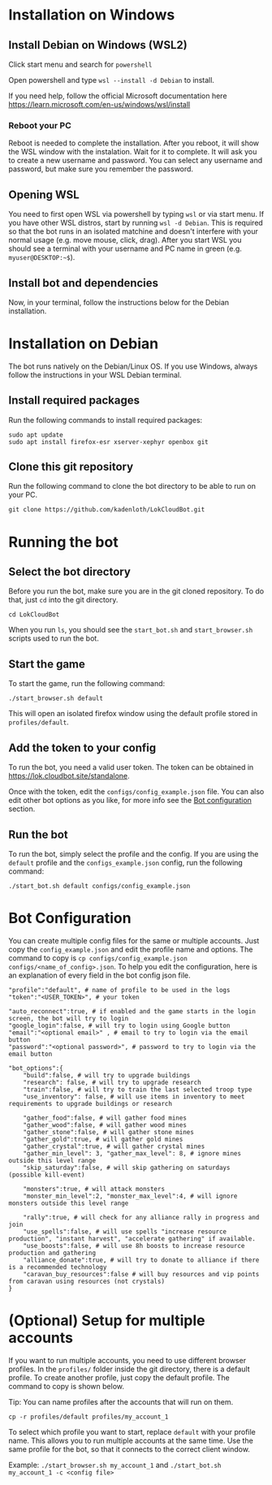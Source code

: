 # Installation on Windows

## Install Debian on Windows (WSL2)

Click start menu and search for `powershell`

Open powershell and type `wsl --install -d Debian` to install.

If you need help, follow the official Microsoft documentation here https://learn.microsoft.com/en-us/windows/wsl/install

### Reboot your PC
Reboot is needed to complete the installation. After you reboot, it will show the WSL window with the instalation. Wait for it to complete.
It will ask you to create a new username and password. You can select any username and password, but make sure you remember the password.

## Opening WSL
You need to first open WSL via powershell by typing `wsl` or via start menu. If you have other WSL distros, start by running `wsl -d Debian`. 
This is required so that the bot runs in an isolated matchine and doesn't interfere with your normal usage (e.g. move mouse, click, drag).
After you start WSL you should see a terminal with your username and PC name in green (e.g. `myuser@DESKTOP:~$`). 

## Install bot and dependencies
Now, in your terminal, follow the instructions below for the Debian installation.

# Installation on Debian

The bot runs natively on the Debian/Linux OS. If you use Windows, always follow the instructions in your WSL Debian terminal.

## Install required packages
Run the following commands to install required packages:

```
sudo apt update
sudo apt install firefox-esr xserver-xephyr openbox git
```

## Clone this git repository

Run the following command to clone the bot directory to be able to run on your PC.
```
git clone https://github.com/kadenloth/LokCloudBot.git
```

# Running the bot

## Select the bot directory
Before you run the bot, make sure you are in the git cloned repository. To do that, just `cd` into the git directory.
```
cd LokCloudBot
```

When you run `ls`, you should see the `start_bot.sh` and `start_browser.sh` scripts used to run the bot.

## Start the game
To start the game, run the following command:

```
./start_browser.sh default
```

This will open an isolated firefox window using the default profile stored in `profiles/default`.

## Add the token to your config 
To run the bot, you need a valid user token. The token can be obtained in https://lok.cloudbot.site/standalone.

Once with the token, edit the `configs/config_example.json` file. You can also edit other bot options as you like, for more info see the [Bot configuration](#bot-configuration) section.

## Run the bot
To run the bot, simply select the profile and the config. If you are using the `default` profile and the `configs_example.json` config, run the following command:

`./start_bot.sh default configs/config_example.json`

# Bot Configuration

You can create multiple config files for the same or multiple accounts. Just copy the `config_example.json` and edit the profile name and options. The command to copy is `cp configs/config_example.json configs/<name_of_config>.json`. To help you edit the configuration, here is an explanation of every field in the bot config json file.

```
"profile":"default", # name of profile to be used in the logs
"token":"<USER_TOKEN>", # your token

"auto_reconnect":true, # if enabled and the game starts in the login screen, the bot will try to login
"google_login":false, # will try to login using Google button
"email":"<optional email>" , # email to try to login via the email button
"password":"<optional password>", # password to try to login via the email button

"bot_options":{
	"build":false, # will try to upgrade buildings
	"research": false, # will try to upgrade research
	"train":false, # will try to train the last selected troop type
	"use_inventory": false, # will use items in inventory to meet requirements to upgrade buildings or research

	"gather_food":false, # will gather food mines
	"gather_wood":false, # will gather wood mines
	"gather_stone":false, # will gather stone mines
	"gather_gold":true, # will gather gold mines
	"gather_crystal":true, # will gather crystal mines
	"gather_min_level": 3, "gather_max_level": 8, # ignore mines outside this level range 
	"skip_saturday":false, # will skip gathering on saturdays (possible kill-event)

	"monsters":true, # will attack monsters
	"monster_min_level":2, "monster_max_level":4, # will ignore monsters outside this level range

	"rally":true, # will check for any alliance rally in progress and join
	"use_spells":false, # will use spells "increase resource production", "instant harvest", "accelerate gathering" if available.
	"use_boosts":false, # will use 8h boosts to increase resource production and gathering
	"alliance_donate":true, # will try to donate to alliance if there is a recommended technology
	"caravan_buy_resources":false # will buy resources and vip points from caravan using resources (not crystals)
}
```

# (Optional) Setup for multiple accounts
If you want to run multiple accounts, you need to use different browser profiles. In the `profiles/` folder inside the git directory, there is a default profile. To create another profile, just copy the default profile. The command to copy is shown below.

Tip: You can name profiles after the accounts that will run on them.

```
cp -r profiles/default profiles/my_account_1
```

To select which profile you want to start, replace `default` with your profile name. This allows you to run multiple accounts at the same time. Use the same profile for the bot, so that it connects to the correct client window.

Example: `./start_browser.sh my_account_1` and `./start_bot.sh my_account_1 -c <config file>`

